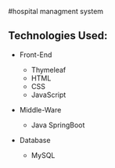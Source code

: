 #hospital managment system

## Technologies Used:

 - Front-End
	 - Thymeleaf
	 - HTML
	 - CSS
	 - JavaScript
	
 - Middle-Ware
	 - Java SpringBoot
  
 - Database
	 - MySQL
